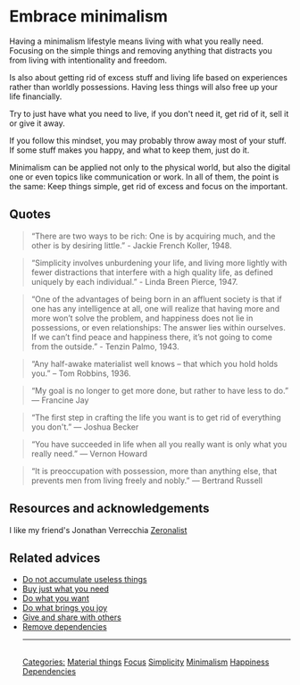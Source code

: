 # Embrace minimalism

Having a minimalism lifestyle means living with what you really need. Focusing on the simple things and removing anything that distracts you from living with intentionality and freedom.

Is also about getting rid of excess stuff and living life based on experiences rather than worldly possessions. Having less things will also free up your life financially.
 
Try to just have what you need to live, if you don't need it, get rid of it, sell it or give it away.
 
If you follow this mindset, you may probably throw away most of your stuff. If some stuff makes you happy, and what to keep them, just do it.
 
Minimalism can be applied not only to the physical world, but also the digital one or even topics like communication or work. In all of them, the point is the same: Keep things simple, get rid of excess and focus on the important.

## Quotes

> “There are two ways to be rich: One is by acquiring much, and the other is by desiring little.” - Jackie French Koller, 1948.  

> “Simplicity involves unburdening your life, and living more lightly with fewer distractions that interfere with a high quality life, as defined uniquely by each individual.” - Linda Breen Pierce, 1947.

> “One of the advantages of being born in an affluent society is that if one has any intelligence at all, one will realize that having more and more won’t solve the problem, and happiness does not lie in possessions, or even relationships: The answer lies within ourselves. If we can’t find peace and happiness there, it’s not going to come from the outside.” - Tenzin Palmo, 1943.

> “Any half-awake materialist well knows – that which you hold holds you.” – Tom Robbins, 1936.

> “My goal is no longer to get more done, but rather to have less to do.” ― Francine Jay

> “The first step in crafting the life you want is to get rid of everything you don't.” ― Joshua Becker

> “You have succeeded in life when all you really want is only what you really need.” — Vernon Howard

> “It is preoccupation with possession, more than anything else, that prevents men from living freely and nobly.” — Bertrand Russell

## Resources and acknowledgements

I like my friend's Jonathan Verrecchia [Zeronalist](https://verekia.com/zeromalist/)

## Related advices

- [Do not accumulate useless things](../Do%20not%20accumulate%20useless%20things/index.md)
- [Buy just what you need](../Buy%20just%20what%20you%20need/index.md)
- [Do what you want](../Do%20what%20you%20want/index.md)
- [Do what brings you joy](../Do%20what%20brings%20you%20joy/index.md)
- [Give and share with others](../Give%20and%20share%20with%20others/index.md)
- [Remove dependencies](../Remove%20dependencies/index.md)<hr/><br/>[Categories:](../Categories/index.md) [Material things](../Categories/Material%20things.md) [Focus](../Categories/Focus.md) [Simplicity](../Categories/Simplicity.md) [Minimalism](../Categories/Minimalism.md) [Happiness](../Categories/Happiness.md) [Dependencies](../Categories/Dependencies.md)